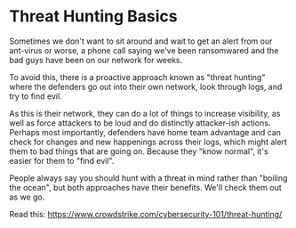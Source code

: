 # Threat Hunting Basics
Sometimes we don't want to sit around and wait to get an alert from our ant-virus or worse, a phone call saying we've been ransomwared and the bad guys have been on our network for weeks. 

To avoid this, there is a proactive approach known as "threat hunting" where the defenders go out into their own network, look through logs, and try to find evil.

As this is their network, they can do a lot of things to increase visibility, as well as force attackers to be loud and do distinctly attacker-ish actions. Perhaps most importantly, defenders have home team advantage and can check for changes and new happenings across their logs, which might alert them to bad things that are going on. Because they "know normal", it's easier for them to "find evil".

People always say you should hunt with a threat in mind rather than "boiling the ocean", but both approaches have their benefits. We'll check them out as we go.

Read this: <https://www.crowdstrike.com/cybersecurity-101/threat-hunting/>
